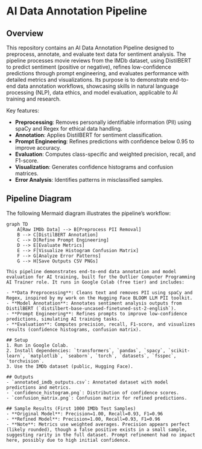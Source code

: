# AI Data Annotation Pipeline

## Overview
This repository contains an AI Data Annotation Pipeline designed to preprocess, annotate, and evaluate text data for sentiment analysis. The pipeline processes movie reviews from the IMDb dataset, using DistilBERT to predict sentiment (positive or negative), refines low-confidence predictions through prompt engineering, and evaluates performance with detailed metrics and visualizations. Its purpose is to demonstrate end-to-end data annotation workflows, showcasing skills in natural language processing (NLP), data ethics, and model evaluation, applicable to AI training and research.

Key features:
- **Preprocessing**: Removes personally identifiable information (PII) using spaCy and Regex for ethical data handling.
- **Annotation**: Applies DistilBERT for sentiment classification.
- **Prompt Engineering**: Refines predictions with confidence below 0.95 to improve accuracy.
- **Evaluation**: Computes class-specific and weighted precision, recall, and F1-score.
- **Visualization**: Generates confidence histograms and confusion matrices.
- **Error Analysis**: Identifies patterns in misclassified samples.

## Pipeline Diagram
The following Mermaid diagram illustrates the pipeline’s workflow:

```mermaid
graph TD
    A[Raw IMDb Data] --> B[Preprocess PII Removal]
    B --> C[DistilBERT Annotation]
    C --> D[Refine Prompt Engineering]
    D --> E[Evaluate Metrics]
    E --> F[Visualize Histogram Confusion Matrix]
    F --> G[Analyze Error Patterns]
    G --> H[Save Outputs CSV PNGs]

This pipeline demonstrates end-to-end data annotation and model evaluation for AI training, built for the Outlier Computer Programming AI Trainer role. It runs in Google Colab (free tier) and includes:

- **Data Preprocessing**: Cleans text and removes PII using spaCy and Regex, inspired by my work on the Hugging Face BLOOM LLM PII toolkit.
- **Model Annotation**: Annotates sentiment analysis outputs from DistilBERT (`distilbert-base-uncased-finetuned-sst-2-english`).
- **Prompt Engineering**: Refines prompts to improve low-confidence predictions, simulating AI training tasks.
- **Evaluation**: Computes precision, recall, F1-score, and visualizes results (confidence histograms, confusion matrix).

## Setup
1. Run in Google Colab.
2. Install dependencies: `transformers`, `pandas`, `spacy`, `scikit-learn`, `matplotlib`, `seaborn`, `torch`, `datasets`, `fsspec`, `torchvision`.
3. Use the IMDb dataset (public, Hugging Face).

## Outputs
- `annotated_imdb_outputs.csv`: Annotated dataset with model predictions and metrics.
- `confidence_histogram.png`: Distribution of confidence scores.
- `confusion_matrix.png`: Confusion matrix for refined predictions.

## Sample Results (First 1000 IMDb Test Samples)
- **Original Model**: Precision=1.00, Recall=0.93, F1=0.96
- **Refined Model**: Precision=1.00, Recall=0.93, F1=0.96
- **Note**: Metrics use weighted averages. Precision appears perfect (likely rounded), though a false positive exists in a small sample, suggesting rarity in the full dataset. Prompt refinement had no impact here, possibly due to high initial confidence.

